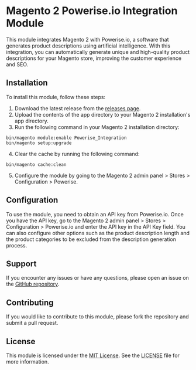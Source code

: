 # Magento 2 Powerise.io Integration Module
This module integrates Magento 2 with Powerise.io, a software that generates product descriptions using artificial intelligence. With this integration, you can automatically generate unique and high-quality product descriptions for your Magento store, improving the customer experience and SEO.

## Installation
To install this module, follow these steps:

1. Download the latest release from the [releases page](https://github.com/brandfil/powerise-magento-2-module/releases).
2. Upload the contents of the app directory to your Magento 2 installation's app directory.
3. Run the following command in your Magento 2 installation directory:

```
bin/magento module:enable Powerise_Integration
bin/magento setup:upgrade
```

4. Clear the cache by running the following command:
```
bin/magento cache:clean
```
5. Configure the module by going to the Magento 2 admin panel > Stores > Configuration > Powerise.


## Configuration
To use the module, you need to obtain an API key from Powerise.io. Once you have the API key, go to the Magento 2 admin panel > Stores > Configuration > Powerise.io and enter the API key in the API Key field. You can also configure other options such as the product description length and the product categories to be excluded from the description generation process.


## Support
If you encounter any issues or have any questions, please open an issue on the [GitHub repository](https://github.com/brandfil/powerise-magento-2-module/issues).

## Contributing
If you would like to contribute to this module, please fork the repository and submit a pull request.

## License
This module is licensed under the [MIT License](./LICENSE.md). See the [LICENSE](./LICENSE.md) file for more information.




